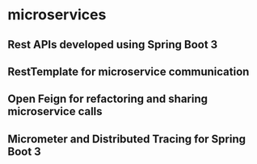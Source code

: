 # microservices
## Rest APIs developed using Spring Boot 3
## RestTemplate for microservice communication
## Open Feign for refactoring and sharing microservice calls
## Micrometer and Distributed Tracing for Spring Boot 3
